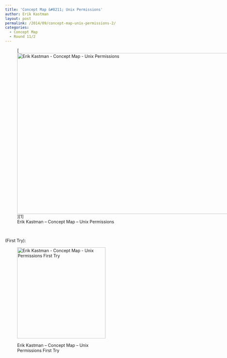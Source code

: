 ```yaml
---
title: 'Concept Map &#8211; Unix Permissions'
author: Erik Kastman
layout: post
permalink: /2014/09/concept-map-unix-permissions-2/
categories:
  - Concept Map
  - Round 11/2
---
```

<figure id="attachment_8833" style="width: 707px;" class="wp-caption alignnone">[<img class="size-large wp-image-8833" alt="Erik Kastman - Concept Map - Unix Permissions" src="http://teaching.software-carpentry.org/wp-content/uploads/2014/09/2014-09-18-01.54.56-1024x768.jpg" width="707" height="530" />][1]<figcaption class="wp-caption-text">Erik Kastman &#8211; Concept Map &#8211; Unix Permissions</figcaption></figure> 
&nbsp;

(First Try):<figure id="attachment_8835" style="width: 291px;" class="wp-caption alignnone">

[<img class="size-medium wp-image-8835" alt="Erik Kastman - Concept Map - Unix Permissions First Try" src="http://teaching.software-carpentry.org/wp-content/uploads/2014/09/2014-09-18-02.08.22-291x300.jpg" width="291" height="300" />][2]<figcaption class="wp-caption-text">Erik Kastman &#8211; Concept Map &#8211; Unix Permissions First Try</figcaption></figure> 
&nbsp;

 [1]: http://teaching.software-carpentry.org/wp-content/uploads/2014/09/2014-09-18-01.54.56.jpg
 [2]: http://teaching.software-carpentry.org/wp-content/uploads/2014/09/2014-09-18-02.08.22.jpg